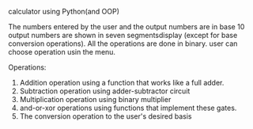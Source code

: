 calculator using Python(and OOP)

The numbers entered by the user and the output numbers are in base 10 output numbers are shown in seven segmentsdisplay (except for base conversion operations).
All the operations are done in binary.
user can choose operation usin the menu.

Operations:
1. Addition operation using a function that works like a full adder.
2. Subtraction operation using adder-subtractor circuit
3. Multiplication operation using binary multiplier
4. and-or-xor operations using functions that implement these gates.
5. The conversion operation to the user's desired basis
